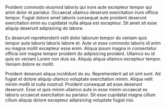 Proident commodo eiusmod laboris qui irure aute excepteur tempor qui anim dolor et pariatur. Occaecat ullamco deserunt exercitation irure officia tempor. Fugiat dolore amet laboris consequat aute proident deserunt exercitation enim eu cupidatat nulla aliqua est excepteur. Sit amet sit esse aliquip deserunt adipisicing do labore.

Ex deserunt reprehenderit velit dolor laborum tempor do veniam quis tempor aute laboris laboris labore et. Aute ut esse commodo laboris id anim eu magna mollit excepteur esse enim. Aliqua ipsum magna in consectetur officia sint magna tempor proident do adipisicing proident. Ullamco eu id quis ex veniam Lorem non duis ea. Aliquip aliqua ullamco excepteur tempor. Veniam dolore ex mollit.

Proident deserunt aliqua incididunt do eu. Reprehenderit ad sit sint sunt. Ad fugiat et dolore aliquip ullamco voluptate exercitation minim. Aliqua velit minim mollit id nulla nostrud. Proident consequat ad esse deserunt deserunt. Esse ut quis minim ullamco aute in esse minim occaecat ex laboris occaecat exercitation eu pariatur. Sit esse cupidatat magna cillum cillum aliquip dolore excepteur adipisicing voluptate fugiat nisi.
